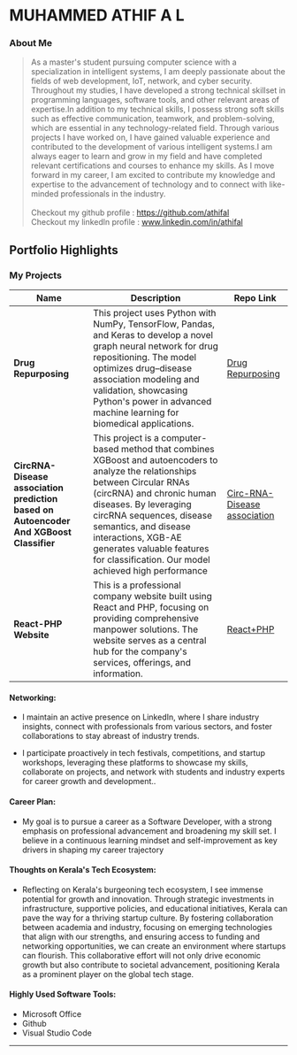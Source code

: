 # MUHAMMED ATHIF A L

### About Me

>As a master's student pursuing computer science with a specialization in intelligent systems, I am deeply passionate about the fields of web development, IoT, network, and cyber security. Throughout my studies, I have developed a strong technical skillset in programming languages, software tools, and other relevant areas of expertise.In addition to my technical skills, I possess strong soft skills such as effective communication, teamwork, and problem-solving, which are essential in any technology-related field. Through various projects I have worked on, I have gained valuable experience and contributed to the development of various intelligent systems.I am always eager to learn and grow in my field and have completed relevant certifications and courses to enhance my skills. As I move forward in my career, I am excited to contribute my knowledge and expertise to the advancement of technology and to connect with like-minded professionals in the industry.
<br><br>Checkout my github profile : https://github.com/athifal
<br>Checkout my linkedln profile : www.linkedin.com/in/athifal
## Portfolio Highlights

### My Projects

| Name                | Description                                                               |Repo Link                                                      |
|---------------------|---------------------------------------------------------------------------|----------------------------------------------------------------|
| **Drug Repurposing**  |  This project uses Python with NumPy, TensorFlow, Pandas, and Keras to develop a novel graph neural network for drug repositioning. The model optimizes drug–disease association modeling and validation, showcasing Python's power in advanced machine learning for biomedical applications.        |  [Drug Repurposing](https://github.com/athifal/Drug-repurposing-using-GNN)             |
| **CircRNA-Disease association prediction based on Autoencoder And XGBoost Classifier**  |This project is a computer-based method that combines XGBoost and autoencoders to analyze the relationships between Circular RNAs (circRNA) and chronic human diseases. By leveraging circRNA sequences, disease semantics, and disease interactions, XGB-AE generates valuable features for classification. Our model achieved high performance                                          |  [Circ-RNA-Disease association](https://github.com/athifal/CirRNA-interaction-XGboost-autoencoder)  |
| **React-PHP  Website**  | This is a professional company website built using React and PHP, focusing on providing comprehensive manpower solutions. The website serves as a central hub for the company's services, offerings, and information.       |  [React+PHP](https://github.com/athifal/React-Deeyeef)             |


#### Networking:

- I maintain an active presence on LinkedIn, where I share industry insights, connect with professionals from various sectors, and foster collaborations to stay abreast of industry trends.

- I participate proactively in tech festivals, competitions, and startup workshops, leveraging these platforms to showcase my skills, collaborate on projects, and network with students and industry experts for career growth and development..

#### Career Plan:


- My goal is to pursue a career as a Software Developer, with a strong emphasis on professional advancement and broadening my skill set. I believe in a continuous learning mindset and self-improvement as key drivers in shaping my career trajectory
#### Thoughts on Kerala's Tech Ecosystem:

- Reflecting on Kerala's burgeoning tech ecosystem, I see immense potential for growth and innovation. Through strategic investments in infrastructure, supportive policies, and educational initiatives, Kerala can pave the way for a thriving startup culture. By fostering collaboration between academia and industry, focusing on emerging technologies that align with our strengths, and ensuring access to funding and networking opportunities, we can create an environment where startups can flourish. This collaborative effort will not only drive economic growth but also contribute to societal advancement, positioning Kerala as a prominent player on the global tech stage.


#### Highly Used Software Tools:

- Microsoft Office
- Github
- Visual Studio Code


---
